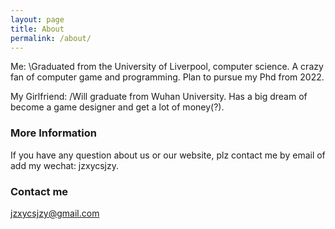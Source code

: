 ```yaml
---
layout: page
title: About
permalink: /about/
---
```


Me:
\\Graduated from the University of Liverpool, computer science. A crazy fan of computer game and programming. Plan to pursue my Phd from 2022.

My Girlfriend:
/Will graduate from Wuhan University. Has a big dream of become a game designer and get a lot of money(?).

### More Information

If you have any question about us or our website, plz contact me by email of add my wechat: jzxycsjzy.

### Contact me

[jzxycsjzy@gmail.com](mailto:jzxycsjzy@gmail.com)
